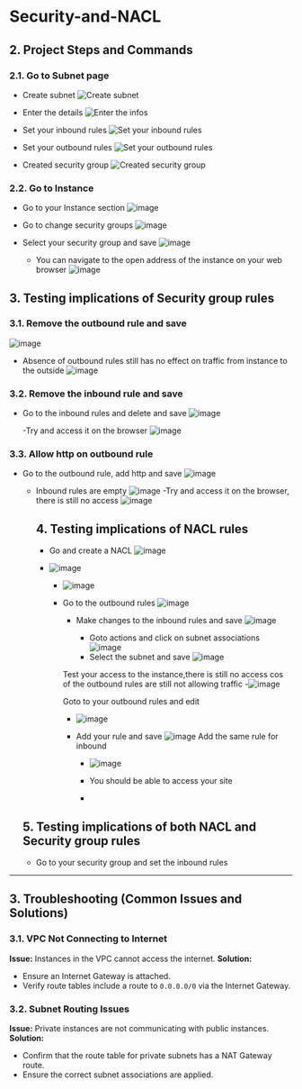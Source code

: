 # Security-and-NACL


## 2. Project Steps and Commands

### 2.1. Go to Subnet page

- Create subnet
![Create subnet](https://github.com/user-attachments/assets/c72dc682-7dea-4940-9042-758f9c2eca96)

- Enter the details
![Enter the infos](https://github.com/user-attachments/assets/9590de1d-f4aa-495b-a01f-72a72329f5d9)

- Set your inbound rules
![Set your inbound rules](https://github.com/user-attachments/assets/83c944ea-074d-4479-a317-bb9556125c96)

- Set your outbound rules
![Set your outbound rules](https://github.com/user-attachments/assets/cb225703-b8fe-41fd-8b30-8bf3f7c3932b)

- Created security group
![Created security group](https://github.com/user-attachments/assets/c2f75d23-4b55-48e1-8eef-a5f6c4a89f14)


### 2.2. Go to Instance

- Go to your Instance section
![image](https://github.com/user-attachments/assets/be7e17cc-f1f8-4f3e-ae36-dd33724f5e1b)

- Go to change security groups
  ![image](https://github.com/user-attachments/assets/c3b2d3e9-3e9b-4905-ae20-08bf9d1caca7)

- Select your security group and save
    ![image](https://github.com/user-attachments/assets/e0e66897-f901-4d2c-b321-c4c92dba45ed)

  - You can navigate to the open address of the instance on your web browser
    ![image](https://github.com/user-attachments/assets/f9102332-0ef1-49a5-a79d-58923dbea847)






## 3. Testing implications of Security group rules 

### 3.1.  Remove the outbound rule and save
  
![image](https://github.com/user-attachments/assets/6df80520-753d-43ed-8c13-0c31913aa08b)

- Absence of outbound rules still has no effect on traffic from instance to the outside
  ![image](https://github.com/user-attachments/assets/9a25cc4f-7b41-4242-8f51-cefd8aa7457e)

### 3.2.  Remove the inbound rule and save
- Go to the inbound rules and delete and save
    ![image](https://github.com/user-attachments/assets/84c5f198-047a-447c-88fb-c104d203c5b5)

    -Try and access it on the browser
    ![image](https://github.com/user-attachments/assets/f425eb88-767c-470d-95db-d31a2829eb78)

 ### 3.3.  Allow http on outbound rule
 - Go to the outbound rule, add http and save
   ![image](https://github.com/user-attachments/assets/c8e416b3-d381-4a18-bfd2-8995f6f09b01)
   - Inbound rules are empty
     ![image](https://github.com/user-attachments/assets/d0d777e3-075c-4db8-95d6-6ff598975a09)
    -Try and access it on the browser, there is still no access
         ![image](https://github.com/user-attachments/assets/f425eb88-767c-470d-95db-d31a2829eb78)


     ## 4. Testing implications of NACL rules

      - Go and create a NACL
        ![image](https://github.com/user-attachments/assets/1c99b24c-d764-4210-9e81-eaba1e3cbd59)
      -
        ![image](https://github.com/user-attachments/assets/68592e65-b278-4d5a-9200-3ac5ad1962eb)

        - ![image](https://github.com/user-attachments/assets/2e149294-1240-4602-80e2-06c9598aa626)
    
        - Go to the outbound rules
          ![image](https://github.com/user-attachments/assets/0d6113b4-a461-4841-8791-d9ba2922a87a)

          - Make changes to the inbound rules and save
            ![image](https://github.com/user-attachments/assets/ee29fa7d-666f-4c35-a54b-5e5609184686)

            - Goto actions and click on subnet associations
              ![image](https://github.com/user-attachments/assets/988df6de-f4ee-47cd-957b-748d5621c9ad)
             - Select the subnet and save
              ![image](https://github.com/user-attachments/assets/6d1b8875-7496-4add-a27b-7d3383fe1c7f)

           Test your access to the instance,there is still no access cos of the outbound rules are still not allowing traffic
          -![image](https://github.com/user-attachments/assets/2ec9c444-39e0-4112-9133-d95c860af62e)

          Goto to your outbound rules and edit
          - ![image](https://github.com/user-attachments/assets/933721e7-d793-4ec4-bb15-e30cd3ad4cbd)
         
          - Add your rule and save
            ![image](https://github.com/user-attachments/assets/1d85fca2-f2ea-4e25-99d0-b3e1b14eca8b)
            Add the same rule for inbound
            -  ![image](https://github.com/user-attachments/assets/ea46c93b-7e05-4b40-9aa2-aabd763fff82)
          
              - You should be able to access your site
              - 
                
                

    ## 5. Testing implications of both NACL and Security group rules

   - Go to your security group and set the inbound rules
     







         





     
















---

## 3. Troubleshooting (Common Issues and Solutions)

### 3.1. VPC Not Connecting to Internet
**Issue:** Instances in the VPC cannot access the internet.
**Solution:**
- Ensure an Internet Gateway is attached.
- Verify route tables include a route to `0.0.0.0/0` via the Internet Gateway.

### 3.2. Subnet Routing Issues
**Issue:** Private instances are not communicating with public instances.
**Solution:**
- Confirm that the route table for private subnets has a NAT Gateway route.
- Ensure the correct subnet associations are applied.

